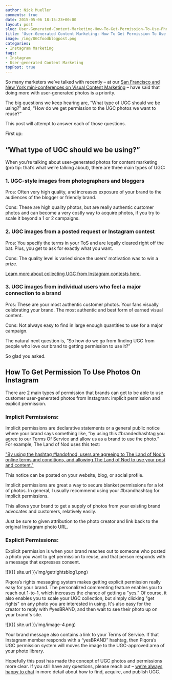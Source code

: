 ```yaml
---
author: Nick Mueller
comments: true
date: 2015-05-06 18:15:23+00:00
layout: post
slug: User-Generated-Content-Marketing-How-To-Get-Permission-To-Use-Photos-On-Instagram
title: 'User-Generated Content Marketing: How To Get Permission To Use Photos On Instagram'
image: /img/UGCfoodblogpost.png
categories: 
- Instagram Marketing
tags:
- Instagram
- User-generated Content Marketing
topPost: true
---
```


So many marketers we’ve talked with recently – at our [San Francisco and New York mini-conferences on Visual Content Marketing](https://www.youtube.com/watch?v=2DYfu5NYyPs) – have said that doing more with user-generated photos is a priority. 

The big questions we keep hearing are, “What type of UGC should we be using?” and, “How do we get permission to the UGC photos we want to reuse?”

This post will attempt to answer each of those questions.

First up:

<h2>“What type of UGC should we be using?”</h2>

When you’re talking about user-generated photos for content marketing (pro tip: that’s what we’re talking about), there are three main types of UGC:

<h3>1. UGC-style images from photographers and bloggers</h3>

Pros: Often very high quality, and increases exposure of your brand to the audiences of the blogger or friendly brand.

Cons: These are high quality photos, but are really authentic customer photos and can become a very costly way to acquire photos, if you try to scale it beyond a 1 or 2 campaigns.

<h3>2. UGC images from a posted request or Instagram contest</h3>

Pros: You specify the terms in your ToS and are legally cleared right off the bat. Plus, you get to ask for exactly what you want.

Cons: The quality level is varied since the users’ motivation was to win a prize.

[Learn more about collecting UGC from Instagram contests here.](http://www.piqora.com/blog/want-to-generate-a-ton-of-ugc-run-an-instagram-photo-contest/)

<h3>3. UGC images from individual users who feel a major connection to a brand</h3>

Pros: These are your most authentic customer photos. Your fans visually celebrating your brand. The most authentic and best form of earned visual content.

Cons: Not always easy to find in large enough quantities to use for a major campaign.

The natural next question is, “So how do we go from finding UGC from people who love our brand to getting permission to use it?”

So glad you asked.

<h2>How To Get Permission To Use Photos On Instagram</h2>

There are 2 main types of permission that brands can get to be able to use customer user-generated photos from Instagram: implicit permission and explicit permission.

<h3>Implicit Permissions:</h3>

Implicit permissions are declarative statements or a general public notice where your brand says something like, “by using this #brandedhashtag you agree to our Terms Of Service and allow us as a brand to use the photo.” For example, The Land of Nod uses this text:

["By using the hashtag #landofnod, users are agreeing to The Land of Nod's online terms and conditions, and allowing The Land of Nod to use your post and content."](http://www.landofnod.com/)

This notice can be posted on your website, blog, or social profile.

Implicit permissions are great a way to secure blanket permissions for a lot of photos. In general, I usually recommend using your #brandhashtag for implicit permissions.

This allows your brand to get a supply of photos from your existing brand advocates and customers, relatively easily. 

Just be sure to given attribution to the photo creator and link back to the original Instagram photo URL.

<h3>Explicit Permissions:</h3>

Explicit permission is when your brand reaches out to someone who posted a photo you want to get permission to reuse, and that person responds with a message that expresses consent.

![]({{ site.url }}/img/getrightsblog1.png)

Piqora’s rights messaging system makes getting explicit permission really easy for your brand. The personalized commenting feature enables you to reach out 1-to-1, which increases the chance of getting a "yes." Of course, it also enables you to scale your UGC collection, but simply clicking "get rights" on any photo you are interested in using. It's also easy for the creator to reply with #yesBRAND, and then wait to see their photo up on your brand's site.

![]({{ site.url }}/img/image-4.png)

Your brand message also contains a link to your Terms of Service. If that Instagram member responds with a “yesBRAND” hashtag, then Piqora’s UGC permission system will moves the image to the UGC-approved area of your photo library.

Hopefully this post has made the concept of UGC photos and permissions more clear. If you still have any questions, please reach out – [we’re always happy to chat](http://www.piqora.com/get-a-demo/) in more detail about how to find, acquire, and publish UGC.
